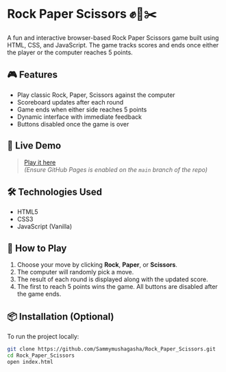 # Rock Paper Scissors ✊📄✂️

A fun and interactive browser-based Rock Paper Scissors game built using HTML, CSS, and JavaScript. The game tracks scores and ends once either the player or the computer reaches 5 points.

## 🎮 Features

- Play classic Rock, Paper, Scissors against the computer
- Scoreboard updates after each round
- Game ends when either side reaches 5 points
- Dynamic interface with immediate feedback
- Buttons disabled once the game is over

## 🚀 Live Demo

> [Play it here](https://sammymushagasha.github.io/Rock_Paper_Scissors/)  
> *(Ensure GitHub Pages is enabled on the `main` branch of the repo)*

## 🛠️ Technologies Used

- HTML5
- CSS3
- JavaScript (Vanilla)

## 🧩 How to Play

1. Choose your move by clicking **Rock**, **Paper**, or **Scissors**.
2. The computer will randomly pick a move.
3. The result of each round is displayed along with the updated score.
4. The first to reach 5 points wins the game. All buttons are disabled after the game ends.

## 📦 Installation (Optional)

To run the project locally:

```bash
git clone https://github.com/Sammymushagasha/Rock_Paper_Scissors.git
cd Rock_Paper_Scissors
open index.html
